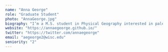 ```yaml
---
name: "Anna George"
role: "Graduate Student"
photo: "AnnaGeorge.jpg"
biography: "I’m a M.S. student in Physical Geography interested in paleoecology, climate change, and data visualization. My master's project involves reimagining Ice Age Mapper, an interactive pollen viewer."
website: "https://annaegeorge.github.io/"
twitter: "https://twitter.com/annaegeorge"
email: "aegeorge2@wisc.edu"
seniority: "2"
---
```

